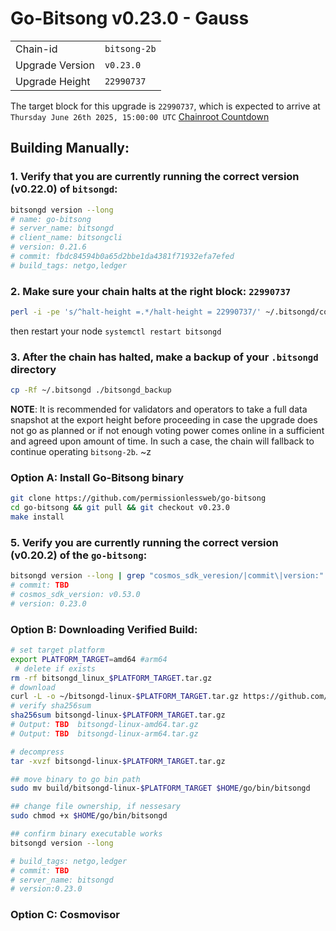 # Go-Bitsong v0.23.0 - Gauss
|                 |                                                              |
|-----------------|--------------------------------------------------------------|
| Chain-id        | `bitsong-2b`                                                  |
| Upgrade Version | `v0.23.0`                                             |
| Upgrade Height  | `22990737`                                                    |


The target block for this upgrade is `22990737`, which is expected to arrive at `Thursday June 26th 2025, 15:00:00 UTC` [Chainroot Countdown](https://explorer.chainroot.io/bitsong/blocks/22990737)

## Building Manually:

### 1. Verify that you are currently running the correct version (v0.22.0) of `bitsongd`:

```sh
bitsongd version --long
# name: go-bitsong
# server_name: bitsongd
# client_name: bitsongcli
# version: 0.21.6
# commit: fbdc84594b0a65d2bbe1da4381f71932efa7efed
# build_tags: netgo,ledger
```

### 2. Make sure your chain halts at the right block: `22990737`
```sh
perl -i -pe 's/^halt-height =.*/halt-height = 22990737/' ~/.bitsongd/config/app.toml
```
then restart your node `systemctl restart bitsongd`

### 3. After the chain has halted, make a backup of your `.bitsongd` directory
```sh
cp -Rf ~/.bitsongd ./bitsongd_backup
```

**NOTE**: It is recommended for validators and operators to take a full data snapshot at the export height before proceeding in case the upgrade does not go as planned or if not enough voting power comes online in a sufficient and agreed upon amount of time. In such a case, the chain will fallback to continue operating `bitsong-2b`.
~z
 
### Option A: Install Go-Bitsong binary
```sh
git clone https://github.com/permissionlessweb/go-bitsong
cd go-bitsong && git pull && git checkout v0.23.0
make install 
```

### 5. Verify you are currently running the correct version (v0.20.2) of the `go-bitsong`:
```sh
bitsongd version --long | grep "cosmos_sdk_veresion/|commit\|version:"
# commit: TBD
# cosmos_sdk_version: v0.53.0
# version: 0.23.0
```

### Option B: Downloading Verified Build:
```sh
# set target platform
export PLATFORM_TARGET=amd64 #arm64
 # delete if exists
rm -rf bitsongd_linux_$PLATFORM_TARGET.tar.gz
# download 
curl -L -o ~/bitsongd-linux-$PLATFORM_TARGET.tar.gz https://github.com/bitsongofficial/go-bitsong/releases/download/v0.23.0/bitsongd-linux-$PLATFORM_TARGET.tar.gz
# verify sha256sum 
sha256sum bitsongd-linux-$PLATFORM_TARGET.tar.gz
# Output: TBD  bitsongd-linux-amd64.tar.gz
# Output: TBD  bitsongd-linux-arm64.tar.gz

# decompress 
tar -xvzf bitsongd-linux-$PLATFORM_TARGET.tar.gz 

## move binary to go bin path
sudo mv build/bitsongd-linux-$PLATFORM_TARGET $HOME/go/bin/bitsongd

## change file ownership, if nessesary 
sudo chmod +x $HOME/go/bin/bitsongd

## confirm binary executable works 
bitsongd version --long 

# build_tags: netgo,ledger
# commit: TBD
# server_name: bitsongd
# version:0.23.0
```

### Option C: Cosmovisor


